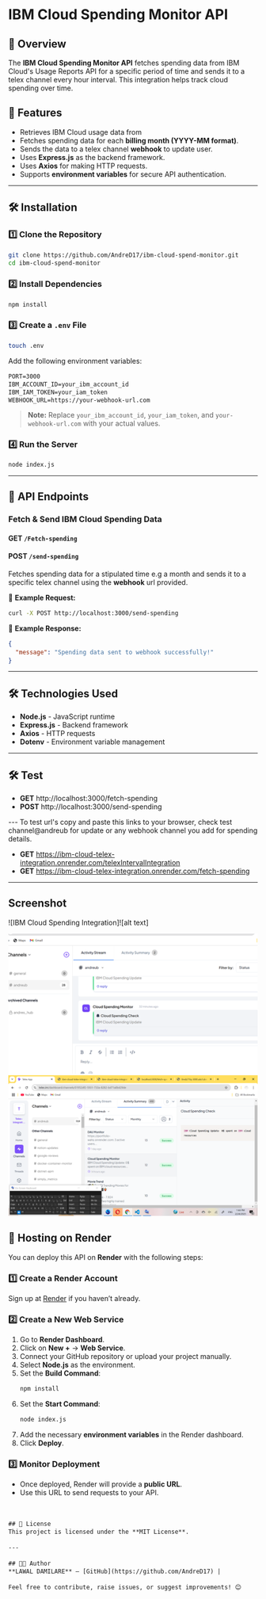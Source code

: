 # IBM Cloud Spending Monitor API

## 📌 Overview
The **IBM Cloud Spending Monitor API** fetches spending data from IBM Cloud's Usage Reports API for a specific period of time  and sends it to a telex channel every hour interval. This integration helps track cloud spending over time.

## 🚀 Features
- Retrieves IBM Cloud usage data from 
- Fetches spending data for each **billing month (YYYY-MM format)**.
- Sends the data to a telex channel **webhook** to update user.
- Uses **Express.js** as the backend framework.
- Uses **Axios** for making HTTP requests.
- Supports **environment variables** for secure API authentication.

---

## 🛠️ Installation

### **1️⃣ Clone the Repository**
```sh
git clone https://github.com/AndreD17/ibm-cloud-spend-monitor.git
cd ibm-cloud-spend-monitor
```

### **2️⃣ Install Dependencies**
```sh
npm install
```

### **3️⃣ Create a `.env` File**
```sh
touch .env
```
Add the following environment variables:
```env
PORT=3000
IBM_ACCOUNT_ID=your_ibm_account_id
IBM_IAM_TOKEN=your_iam_token
WEBHOOK_URL=https://your-webhook-url.com
```

> **Note:** Replace `your_ibm_account_id`, `your_iam_token`, and `your-webhook-url.com` with your actual values.

### **4️⃣ Run the Server**
```sh
node index.js
```

---

## 📡 API Endpoints
### **Fetch & Send IBM Cloud Spending Data**
#### **GET `/Fetch-spending`**
#### **POST `/send-spending`**
Fetches spending data for a stipulated time e.g a month and sends it to a specific telex channel using the **webhook** url provided.

📌 **Example Request:**
```sh
curl -X POST http://localhost:3000/send-spending
```

📌 **Example Response:**
```json
{
  "message": "Spending data sent to webhook successfully!"
}
```

---

## 🛠️ Technologies Used
- **Node.js** - JavaScript runtime
- **Express.js** - Backend framework
- **Axios** - HTTP requests
- **Dotenv** - Environment variable management

---
## 🛠️ Test
- **GET**  http://localhost:3000/fetch-spending
- **POST**  http://localhost:3000/send-spending

--- To test url's copy and paste this links to your browser, check test channel@andreub for update or any webhook channel you add for spending details.

- **GET** https://ibm-cloud-telex-integration.onrender.com/telexIntervalIntegration
- **GET** https://ibm-cloud-telex-integration.onrender.com/fetch-spending

---

## Screenshot

![IBM Cloud Spending Integration]![alt text]

![alt text](<Screenshot (122).png>)
![alt text](<Screenshot (127).png>)


## 🚀 Hosting on Render
You can deploy this API on **Render** with the following steps:

### **1️⃣ Create a Render Account**
Sign up at [Render](https://render.com/) if you haven’t already.

### **2️⃣ Create a New Web Service**
1. Go to **Render Dashboard**.
2. Click on **New +** → **Web Service**.
3. Connect your GitHub repository or upload your project manually.
4. Select **Node.js** as the environment.
5. Set the **Build Command**:
   ```sh
   npm install
   ```
6. Set the **Start Command**:
   ```sh
   node index.js
   ```
7. Add the necessary **environment variables** in the Render dashboard.
8. Click **Deploy**.

### **3️⃣ Monitor Deployment**
- Once deployed, Render will provide a **public URL**.
- Use this URL to send requests to your API.
```  


## 📜 License
This project is licensed under the **MIT License**.

---

## 👨‍💻 Author
**LAWAL DAMILARE** – [GitHub](https://github.com/AndreD17) | 

Feel free to contribute, raise issues, or suggest improvements! 😊



